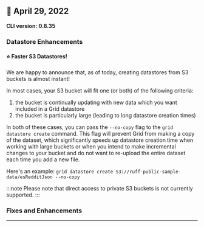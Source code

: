 ## :wrench: April 29, 2022

**CLI version: 0.8.35**

### Datastore Enhancements

#### :star: Faster S3 Datastores!

We are happy to announce that, as of today, creating datastores from S3 buckets is almost instant!

In most cases, your S3 bucket will fit one (or both) of the following criteria:
1. the bucket is continually updating with new data which you want included in a Grid datastore 
2. the bucket is particularly large (leading to long datastore creation times)

In both of these cases, you can pass the `--no-copy` flag to the `grid datastore create` command. This flag will prevent Grid from making a copy of the dataset, which significantly speeds up datastore creation time when working with large buckets or when you intend to make incremental changes to your bucket and do not want to re-upload the entire dataset each time you add a new file.

Here's an example:
`grid datastore create S3://ruff-public-sample-data/esRedditJson --no-copy` 

:::note
Please note that direct access to private S3 buckets is not currently supported.
:::

### Fixes and Enhancements


---
